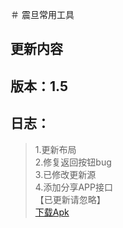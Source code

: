 ＃ 震旦常用工具
## 更新内容
## 版本：1.5<br>
## 日志：
>1.更新布局<br>
>2.修复返回按钮bug<br>
>3.已修改更新源<br>
>4.添加分享APP接口<br>
【已更新请忽略】<br>
[下载Apk](https://github.com/letian14/Zone/raw/master/震旦常用工具_1.5.apk)
